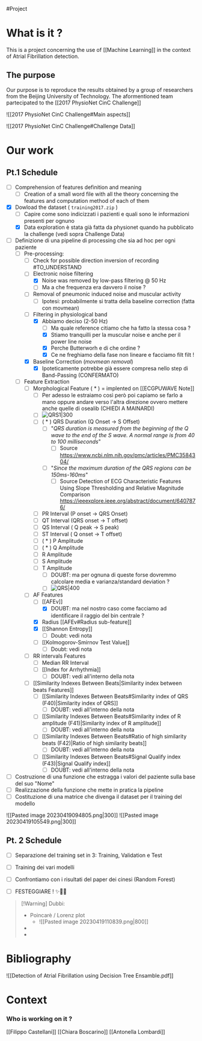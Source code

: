 #Project 

# What is it ?
This is a project concerning the use of [[Machine Learning]] in the context of Atrial Fibrillation detection.

## The purpose 
Our purpose is to reproduce the results obtained by a group of researchers from the Beijing University of Technology.
The aformentioned team partecipated to the [[2017 PhysioNet CinC Challenge]]

![[2017 PhysioNet CinC Challenge#Main aspects]]

![[2017 PhysioNet CinC Challenge#Challenge Data]]
# Our work

## Pt.1 Schedule

 - [ ] Comprehension of features definition and meaning
	 - [ ] Creation of a small word file with all the theory concerning the features and computation method of each of them
 - [x] Dowload the dataset ( `training2017.zip` )
	 - [ ] Capire come sono indicizzati i pazienti e quali sono le informazioni presenti per ognuno
	 - [x] Data exploration è stata già fatta da physionet quando ha pubblicato la challenge (vedi sopra Challenge Data)
 - [ ] Definizione di una pipeline di processing che sia ad hoc per ogni paziente
	 - [ ] Pre-processing:
		 - [ ] Check for possible direction inversion of recording #TO_UNDERSTAND 
		 - [ ] Electronic noise filtering
			 - [x] Noise was removed by low-pass filtering @ 50 Hz
			 - [ ] Ma a che frequenza era davvero il noise ?
		 - [ ] Removal of pneumonic induced noise and muscular activity
			 - [ ] Ipotesi: probabilmente si tratta della baseline correction (fatta con movmean)
		 - [ ] Filtering in physiological band
			 - [x] Abbiamo deciso (2-50 Hz)
				 - [ ] Ma quale reference citiamo che ha fatto la stessa cosa ?
				 - [x] Stiamo tranquilli per la muscular noise e anche per il power line noise
				 - [x] Perche Butterworh e di che ordine ? 
				 - [x] Ce ne freghiamo della fase non lineare e facciamo filt filt !
		 - [x] Baseline Correction (*movmean removal*)
			 - [x] Ipoteticamente potrebbe già essere compresa nello step di Band-Passing (CONFERMATO)
	 - [ ] Feature Extraction
		 - [ ] Morphological Feature ( * ) = implented on [[ECGPUWAVE Note]]
			 - [ ] Per adesso le estraiamo così però poi capiamo se farlo a mano oppure andare verso l'altra direzione ovvero mettere anche quelle di osealib (CHIEDI A MAINARDI)
			 - [ ] ![QRS1|300](https://upload.wikimedia.org/wikipedia/commons/9/9e/SinusRhythmLabels.svg)
			 - [ ] ( * ) QRS Duration (Q Onset -> S Offset) 
				 - [ ] "*QRS duration is measured from the beginning of the Q wave to the end of the S wave. A normal range is from 40 to 100 milliseconds*"
					 - [ ] Source https://www.ncbi.nlm.nih.gov/pmc/articles/PMC3584304/
				 - [ ] "*Since the maximum duration of the QRS regions can be 150ms-160ms*"
					 - [ ] Source Detection of ECG Characteristic Features Using Slope Thresholding and Relative Magnitude Comparison https://ieeexplore.ieee.org/abstract/document/6407876/
			 - [ ] PR Interval (P onset -> QRS Onset)
			 - [ ] QT Interval (QRS onset  -> T offset)
			 - [ ] QS Interval ( Q peak -> S peak)
			 - [ ] ST Interval ( Q onset -> T offset)
			 - [ ] ( * ) P Amplitude
			 - [ ] ( * ) Q Amplitude
			 - [ ] R Amplitude
			 - [ ] S Amplitude
			 - [ ] T Amplitude
				 - [ ] DOUBT: ma per ognuna di queste forse dovremmo calcolare media e varianza/standard deviation ?
				 - [ ] ![QRS|400](https://litfl.com/wp-content/uploads/2018/10/ECG-waves-segments-and-intervals-LITFL-ECG-library-3.jpg.webp)
		 - [ ] AF Features
			 - [ ] [[AFEv]] 
				 - [x] DOUBT: ma nel nostro caso come facciamo ad identificare il raggio del bin centrale ?
			 - [x] Radius [[AFEv#Radius sub-feature]]
			 - [x] [[Shannon Entropy]] 
				 - [ ] Doubt: vedi nota
			 - [ ] [[Kolmogorov-Smirnov Test Value]]
				 - [ ] Doubt: vedi nota
		 - [ ] RR intervals Features
			 - [ ] Median RR Interval
			 - [ ] [[Index for Arrhythmia]]
				 - [ ] DOUBT: vedi all'interno della nota
		 - [ ] [[Similarity Indexes Between Beats|Similarity index between beats Features]]
			 - [ ] [[Similarity Indexes Between Beats#Similarity index of QRS (F40)|Similarity index of QRS]]
				 - [ ] DOUBT: vedi all'interno della nota
			 - [ ] [[Similarity Indexes Between Beats#Similarity index of R amplitude (F41)|Similarity index of R amplitude]]
				 - [ ] DOUBT: vedi all'interno della nota
			 - [ ] [[Similarity Indexes Between Beats#Ratio of high similarity beats (F42)|Ratio of high similarity beats]]
				 - [ ] DOUBT: vedi all'interno della nota
			 - [ ] [[Similarity Indexes Between Beats#Signal Qualify index (F43)|Signal Qualify index]]
				 - [ ] DOUBT: vedi all'interno della nota
 - [ ] Costruzione di una funzione che estragga i valori del paziente sulla base del suo "Nome"
 - [ ] Realizzazione della funzione che mette in pratica la pipeline
 - [ ] Costituzione di una matrice che divenga il dataset per il training del modello

![[Pasted image 20230419094805.png|300]] ![[Pasted image 20230419105549.png|300]]
## Pt. 2 Schedule

- [ ] Separazione del training set in 3: Training, Validation e Test
- [ ] Training dei vari modelli
- [ ] Confrontiamo con i risultati del paper dei cinesi (Random Forest)
- [ ] FESTEGGIARE ! ✨🍾🎉


> [!Warning] Dubbi:
>  - Poincarè / Lorenz plot
> 	 - ![[Pasted image 20230419110839.png|800]]
>  - 
>  - 
> 


# Bibliography

![[Detection of Atrial Fibrillation using Decision Tree Ensamble.pdf]]
# Context


### Who is working on it ?
[[Filippo Castellani]]
[[Chiara Boscarino]]
[[Antonella Lombardi]]
